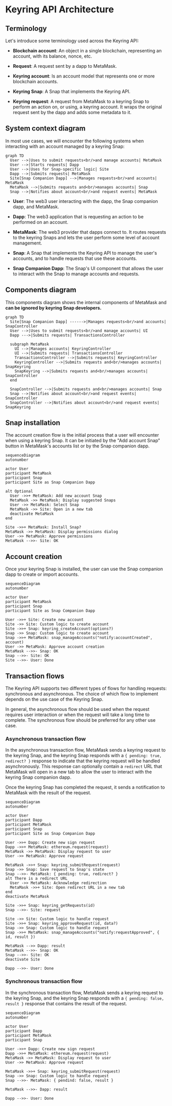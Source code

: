 # Keyring API Architecture

## Terminology

Let's introduce some terminology used across the Keyring API:

- **Blockchain account**: An object in a single blockchain, representing an
  account, with its balance, nonce, etc.

- **Request**: A request sent by a dapp to MetaMask.

- **Keyring account**: Is an account model that represents one or more
  blockchain accounts.

- **Keyring Snap**: A Snap that implements the Keyring API.

- **Keyring request**: A request from MetaMask to a keyring Snap to perform an
  action on, or using, a keyring account. It wraps the original request sent by
  the dapp and adds some metadata to it.

## System context diagram

In most use cases, we will encounter the following systems when interacting
with an account managed by a keyring Snap:

```mermaid
graph TD
  User -->|Uses to submit requests<br/>and manage accounts| MetaMask
  User -->|Starts requests| Dapp
  User -->|Uses for Snap-specific logic| Site
  Dapp -->|Submits requests| MetaMask
  Site[Snap Companion Dapp] -->|Manages requests<br/>and accounts| MetaMask
  MetaMask -->|Submits requests and<br/>manages accounts| Snap
  Snap -->|Notifies about account<br/>and request events| MetaMask
```

- **User**: The web3 user interacting with the dapp, the Snap companion dapp,
  and MetaMask.

- **Dapp**: The web3 application that is requesting an action to be performed
  on an account.

- **MetaMask**: The web3 provider that dapps connect to. It routes requests to
  the keyring Snaps and lets the user perform some level of account management.

- **Snap**: A Snap that implements the Keyring API to manage the user's
  accounts, and to handle requests that use these accounts.

- **Snap Companion Dapp**: The Snap's UI component that allows the user to
  interact with the Snap to manage accounts and requests.

## Components diagram

This components diagram shows the internal components of MetaMask and **can be
ignored by keyring Snap developers.**

```mermaid
graph TD
  Site[Snap Companion Dapp] ------>|Manages requests<br/>and accounts| SnapController
  User -->|Uses to submit requests<br/>and manage accounts| UI
  Dapp --->|Submits requests| TransactionsController

  subgraph MetaMask
    UI -->|Manages accounts| KeyringController
    UI -->|Submits requests| TransactionsController
    TransactionsController -->|Submits requests| KeyringController
    KeyringController -->|Submits requests and<br/>manages accounts| SnapKeyring
    SnapKeyring -->|Submits requests and<br/>manages accounts| SnapController
  end

  SnapController -->|Submits requests and<br/>manages accounts| Snap
  Snap -->|Notifies about account<br/>and request events| SnapController
  SnapController -->|Notifies about account<br/>and request events| SnapKeyring
```

## Snap installation

The account creation flow is the initial process that a user will encounter
when using a keyring Snap. It can be initiated by the "Add account Snap" button
in MetaMask's accounts list or by the Snap companion dapp.

```mermaid
sequenceDiagram
autonumber

actor User
participant MetaMask
participant Snap
participant Site as Snap Companion Dapp

alt Optional
  User ->>+ MetaMask: Add new account Snap
  MetaMask ->> MetaMask: Display suggested Snaps
  User ->> MetaMask: Select Snap
  MetaMask ->> Site: Open in a new tab
  deactivate MetaMask
end

Site ->>+ MetaMask: Install Snap?
MetaMask ->> MetaMask: Display permissions dialog
User ->> MetaMask: Approve permissions
MetaMask -->>- Site: OK
```

## Account creation

Once your keyring Snap is installed, the user can use the Snap companion dapp
to create or import accounts.

```mermaid
sequenceDiagram
autonumber

actor User
participant MetaMask
participant Snap
participant Site as Snap Companion Dapp

User ->>+ Site: Create new account
Site ->> Site: Custom logic to create account
Site ->>+ Snap: keyring_createAccount(options?)
Snap ->> Snap: Custom logic to create account
Snap ->>+ MetaMask: snap_manageAccounts("notify:accountCreated", account)
User ->> MetaMask: Approve account creation
MetaMask -->>- Snap: OK
Snap -->>- Site: OK
Site -->>- User: Done
```

## Transaction flows

The Keyring API supports two different types of flows for handling requests:
synchronous and asynchronous. The choice of which flow to implement depends on
the use case of the Keyring Snap.

In general, the asynchronous flow should be used when the request requires user
interaction or when the request will take a long time to complete. The
synchronous flow should be preferred for any other use case.

### Asynchronous transaction flow

In the asynchronous transaction flow, MetaMask sends a keyring request to the
keyring Snap, and the keyring Snap responds with a `{ pending: true, redirect?
}` response to indicate that the keyring request will be handled
asynchronously. This response can optionally contain a `redirect` URL that
MetaMask will open in a new tab to allow the user to interact with the keyring
Snap companion dapp.

Once the keyring Snap has completed the request, it sends a notification to
MetaMask with the result of the request.

```mermaid
sequenceDiagram
autonumber

actor User
participant Dapp
participant MetaMask
participant Snap
participant Site as Snap Companion Dapp

User ->>+ Dapp: Create new sign request
Dapp ->>+ MetaMask: ethereum.request(request)
MetaMask ->> MetaMask: Display request to user
User ->> MetaMask: Approve request

MetaMask ->>+ Snap: keyring_submitRequest(request)
Snap ->> Snap: Save request to Snap's state
Snap -->>- MetaMask: { pending: true, redirect? }
alt There is a redirect URL
  User ->> MetaMask: Acknowledge redirection
  MetaMask ->>+ Site: Open redirect URL in a new tab
end
deactivate MetaMask

Site ->>+ Snap: keyring_getRequests(id)
Snap -->>- Site: request

Site ->> Site: Custom logic to handle request
Site ->>+ Snap: keyring_approveRequest(id, data?)
Snap ->> Snap: Custom logic to handle request
Snap ->>+ MetaMask: snap_manageAccounts("notify:requestApproved", { id, result })

MetaMask -->> Dapp: result
MetaMask -->>- Snap: OK
Snap -->>- Site: OK
deactivate Site

Dapp -->>- User: Done
```

### Synchronous transaction flow

In the synchronous transaction flow, MetaMask sends a keyring request to the
keyring Snap, and the keyring Snap responds with a `{ pending: false, result }`
response that contains the result of the request.

```mermaid
sequenceDiagram
autonumber

actor User
participant Dapp
participant MetaMask
participant Snap

User ->>+ Dapp: Create new sign request
Dapp ->>+ MetaMask: ethereum.request(request)
MetaMask ->> MetaMask: Display request to user
User ->> MetaMask: Approve request

MetaMask ->>+ Snap: keyring_submitRequest(request)
Snap ->> Snap: Custom logic to handle request
Snap -->>- MetaMask: { pendind: false, result }

MetaMask -->>- Dapp: result

Dapp -->>- User: Done
```
